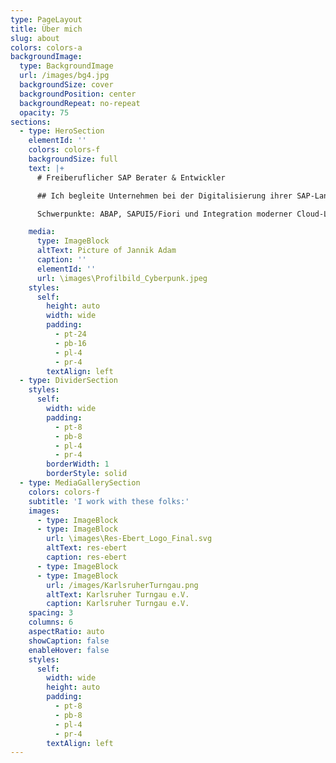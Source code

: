 ```yaml
---
type: PageLayout
title: Über mich
slug: about
colors: colors-a
backgroundImage:
  type: BackgroundImage
  url: /images/bg4.jpg
  backgroundSize: cover
  backgroundPosition: center
  backgroundRepeat: no-repeat
  opacity: 75
sections:
  - type: HeroSection
    elementId: ''
    colors: colors-f
    backgroundSize: full
    text: |+
      # Freiberuflicher SAP Berater & Entwickler

      ## Ich begleite Unternehmen bei der Digitalisierung ihrer SAP-Landschaft.

      Schwerpunkte: ABAP, SAPUI5/Fiori und Integration moderner Cloud-Lösungen.

    media:
      type: ImageBlock
      altText: Picture of Jannik Adam
      caption: ''
      elementId: ''
      url: \images\Profilbild_Cyberpunk.jpeg
    styles:
      self:
        height: auto
        width: wide
        padding:
          - pt-24
          - pb-16
          - pl-4
          - pr-4
        textAlign: left
  - type: DividerSection
    styles:
      self:
        width: wide
        padding:
          - pt-8
          - pb-8
          - pl-4
          - pr-4
        borderWidth: 1
        borderStyle: solid
  - type: MediaGallerySection
    colors: colors-f
    subtitle: 'I work with these folks:'
    images:
      - type: ImageBlock
      - type: ImageBlock
        url: \images\Res-Ebert_Logo_Final.svg
        altText: res-ebert
        caption: res-ebert
      - type: ImageBlock
      - type: ImageBlock
        url: /images/KarlsruherTurngau.png
        altText: Karlsruher Turngau e.V.
        caption: Karlsruher Turngau e.V.
    spacing: 3
    columns: 6
    aspectRatio: auto
    showCaption: false
    enableHover: false
    styles:
      self:
        width: wide
        height: auto
        padding:
          - pt-8
          - pb-8
          - pl-4
          - pr-4
        textAlign: left
---
```

